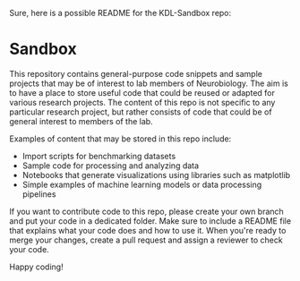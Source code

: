 Sure, here is a possible README for the KDL-Sandbox repo:

# Sandbox

This repository contains general-purpose code snippets and sample projects that may be of interest to lab members of Neurobiology. The aim is to have a place to store useful code that could be reused or adapted for various research projects. The content of this repo is not specific to any particular research project, but rather consists of code that could be of general interest to members of the lab.

Examples of content that may be stored in this repo include:

- Import scripts for benchmarking datasets
- Sample code for processing and analyzing data
- Notebooks that generate visualizations using libraries such as matplotlib
- Simple examples of machine learning models or data processing pipelines

If you want to contribute code to this repo, please create your own branch and put your code in a dedicated folder. Make sure to include a README file that explains what your code does and how to use it. When you're ready to merge your changes, create a pull request and assign a reviewer to check your code.

Happy coding!